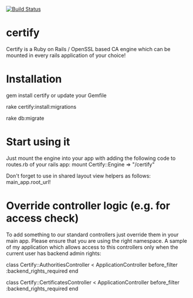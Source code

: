 [![Build Status](https://secure.travis-ci.org/dei79/certify.png)](http://travis-ci.org/dei79/certify)

certify 
=======

Certify is a Ruby on Rails / OpenSSL based CA engine which can be mounted in every rails application of your choice!

Installation
============

gem install certify or update your Gemfile 

rake certify:install:migrations

rake db:migrate

Start using it
==============

Just mount the engine into your app with adding the following code to routes.rb of your rails app: mount Certify::Engine => "/certify"

Don't forget to use in shared layout view helpers as follows: main_app.root_url!

Override controller logic (e.g. for access check)
=================================================

To add something to our standard controllers just override them in your main app. Please ensure that you are using the right namespace. A sample of my application which allows access to this controllers only when the current user has backend admin rights:

class Certify::AuthoritiesController < ApplicationController
  before_filter :backend_rights_required
end

class Certify::CertificatesController < ApplicationController
  before_filter :backend_rights_required
end
